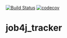 [![Build Status](https://travis-ci.org/i1rr/job4j_tracker.svg?branch=master)](https://travis-ci.org/i1rr/job4j_tracker)
[![codecov](https://codecov.io/gh/i1rr/job4j_tracker/branch/master/graph/badge.svg?token=LJZIYS4FF2)](https://codecov.io/gh/i1rr/job4j_tracker)
# job4j_tracker